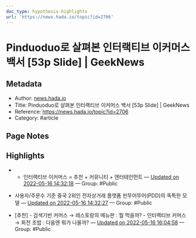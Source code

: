 ```yaml
---
doc_type: hypothesis-highlights
url: 'https://news.hada.io/topic?id=2706'
---
```


# Pinduoduo로 살펴본 인터랙티브 이커머스 백서 [53p Slide] | GeekNews

## Metadata
- Author: [news.hada.io]()
- Title: Pinduoduo로 살펴본 인터랙티브 이커머스 백서 [53p Slide] | GeekNews
- Reference: https://news.hada.io/topic?id=2706
- Category: #article

## Page Notes
## Highlights
- * 인터랙티브 이커머스 = 추천 + 커뮤니티 + 엔터테인먼트 — [Updated on 2022-05-16 14:32:18](https://hyp.is/jRDs9tTZEeykoKdBpeouAg/news.hada.io/topic?id=2706) — Group: #Public

- 사용자/주문수 기준 중국 2위인 전자상거래 플랫폼 핀뚜어뚜어(PDD)의 독특한 모델 — [Updated on 2022-05-16 14:32:27](https://hyp.is/ksmuYtTZEey5MH8dYtS21Q/news.hada.io/topic?id=2706) — Group: #Public

- [추천] - 검색기반 커머스 → 레스토랑의 메뉴판 : 뭘 먹을까? - 인터랙티브 커머스 → 회전 초밥 : 다음엔 뭐가 나올까? — [Updated on 2022-05-16 16:04:58](https://hyp.is/fzLLVtTmEeyg-r-UJCzvjA/news.hada.io/topic?id=2706) — Group: #Public



